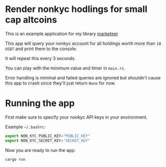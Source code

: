 # Render nonkyc hodlings for small cap altcoins

This is an example application for my library [marketeer](https://github.com/jonas089/marketeer/tree/master)

This app will query your nonkyc account for all holdings worth more than `10 USDT` and print them to the console.

It will repeat this every 3 seconds.

You can play with the minimum value and timer in `main.rs`.

Error handling is minimal and failed queries are ignored but shouldn't cause this app to crash since they'll just return `None` for now.

# Running the app

First make sure to specify your nonkyc API keys in your environment.

Example `~/.bashrc`:

```js
export NON_KYC_PUBLIC_KEY="PUBLIC_KEY"
export NON_KYC_SECRET_KEY="SECRET_KEY"
```

Now you are ready to run the app:

```
cargo run
```